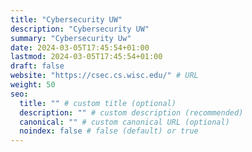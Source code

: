 ```yaml
---
title: "Cybersecurity UW"
description: "Cybersecurity UW"
summary: "Cybersecurity Uw"
date: 2024-03-05T17:45:54+01:00
lastmod: 2024-03-05T17:45:54+01:00
draft: false
website: "https://csec.cs.wisc.edu/" # URL
weight: 50
seo:
  title: "" # custom title (optional)
  description: "" # custom description (recommended)
  canonical: "" # custom canonical URL (optional)
  noindex: false # false (default) or true
---
```

